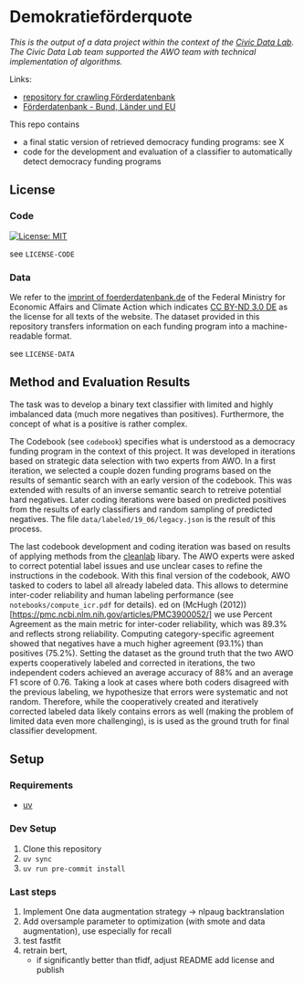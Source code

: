 # Demokratieförderquote

_This is the output of a data project within the context of the [Civic Data Lab](https://civic-data.de). The Civic Data Lab team supported the AWO team with technical implementation of algorithms._

Links:
- [repository for crawling Förderdatenbank](https://github.com/CorrelAid/cdl_funding_crawler)
- [Förderdatenbank - Bund, Länder und EU](https://foerderdatenbank.de)

This repo contains
- a final static version of retrieved democracy funding programs: see X
- code for the development and evaluation of a classifier to automatically detect democracy funding programs 

## License
### Code

[![License: MIT](https://img.shields.io/badge/License-MIT-yellow.svg)](https://opensource.org/licenses/MIT)

see `LICENSE-CODE`

### Data 

We refer to the [imprint of foerderdatenbank.de](https://www.foerderdatenbank.de/FDB/DE/Meta/Impressum/impressum.html) of the Federal Ministry for Economic Affairs and Climate Action which indicates [CC BY-ND 3.0 DE](https://creativecommons.org/licenses/by-nd/3.0/de/deed.de) as the license for all texts of the website. The dataset provided in this repository transfers information on each funding program into a machine-readable format.


see `LICENSE-DATA`

## Method and Evaluation Results

The task was to develop a binary text classifier with limited and highly imbalanced data (much more negatives than positives). Furthermore, the concept of what is a positive is rather complex.
 
The Codebook (see `codebook`) specifies what is understood as a democracy funding program in the context of this project. It was developed in iterations based on strategic data selection with two experts from AWO. In a first iteration, we selected a couple dozen funding programs based on the results of semantic search with an early version of the codebook. This was extended with results of an inverse semantic search to retreive potential hard negatives. Later coding iterations were based on predicted positives from the results of early classifiers and random sampling of predicted negatives. The file `data/labeled/19_06/legacy.json` is the result of this process. 

The last codebook development and coding iteration was based on results of applying methods from the [cleanlab](https://github.com/cleanlab/cleanlab) libary. The AWO experts were asked to correct potential label issues and use unclear cases to refine the instructions in the codebook. With this final version of the codebook, AWO tasked to coders to label all already labeled data. This allows to determine inter-coder reliability and human labeling performance (see `notebooks/compute_icr.pdf` for details). 
ed on (McHugh (2012))[https://pmc.ncbi.nlm.nih.gov/articles/PMC3900052/] we use Percent Agreement as the main metric for inter-coder reliability, which was 89.3% and reflects strong reliability. Computing category-specific agreement showed that negatives have a much higher agreement (93.1%) than positives (75.2%). Setting the dataset as the ground truth that the two AWO experts cooperatively labeled and corrected in iterations, the two independent coders achieved an average accuracy of 88% and an average F1 score of 0.76. Taking a look at cases where both coders disagreed with the previous labeling, we hypothesize that errors were systematic and not random. Therefore, while the cooperatively created and iteratively corrected labeled data likely contains errors as well (making the problem of limited data even more challenging), is is used as the ground truth for final classifier development.

## Setup

### Requirements

- [uv](https://docs.astral.sh/uv/getting-started/installation/)

### Dev Setup

1. Clone this repository
2. `uv sync`
3. `uv run pre-commit install`


### Last steps
1. Implement One data augmentation strategy -> nlpaug backtranslation
2. Add oversample parameter to optimization (with smote and data augmentation), use especially for recall
3. test fastfit
4. retrain bert, 
    - if significantly better than tfidf, adjust README add license and publish